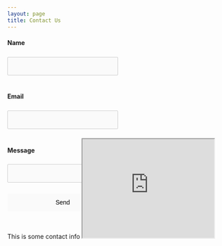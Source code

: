 ```yaml
---
layout: page
title: Contact Us
---
```

<html>
    <head>
        <style>
            input {
                border: 1px solid #ccc;
                padding: 12px;
                margin-top: 5px;
                margin-bottom: 20px;
                background-color: #fafafa;
                font-size: 14px;
                border-radius: 2px;
                width: 50%;
            }
            input[type=submit] {
                border: none;
            }
            div[id=info] {
                position: relative;
                bottom: 200px;
                align: right;
        </style>
    </head>
    </html>
    

    
 <script type="text/javascript">var submitted=false;</script>

<iframe id="hidden_iframe" name="hidden_iframe" onload="submitted&amp;&amp;(window.location=&quot;https://neuroexo.org/thanks/&quot;)" style="display:none"></iframe>

<form action="https://docs.google.com/forms/d/e/1FAIpQLSfzO-mkf1gKY5kpA8piBab6h6KymTF0sMOzfcbuRoEvuL6SOA/formResponse" method="post" target="hidden_iframe" onsubmit="submitted=true;" align="left">
    <label><h4>Name</h4></label>
    <input name="entry.134554697" type="text"/>
    <label><h4>Email</h4></label>
    <input name="entry.17102386" type="email"/>
    <label><h4>Message</h4></label>
    <input name="entry.616702237" type="text"/>
    <br>
    <input type="submit" value="Send" />

   </form>
   

<div id="info">
    This is some contact info 
    <iframe src="https://www.google.com/maps/embed?pb=!1m18!1m12!1m3!1d3464.88967405869!2d-95.34373238489242!3d29.72295488200039!2m3!1f0!2f0!3f0!3m2!1i1024!2i768!4f13.1!3m3!1m2!1s0x8640be59dd97a6b5%3A0x5cf93fc344a3f9e9!2sCullen+College+of+Engineering+2%2C+Houston%2C+TX+77004!5e0!3m2!1sen!2sus!4v1560872855810!5m2!1sen!2sus" width="300" height="225 frameborder="0" style="border:"0"  allowfullscreen></iframe>
    </div> 
   
   
    
